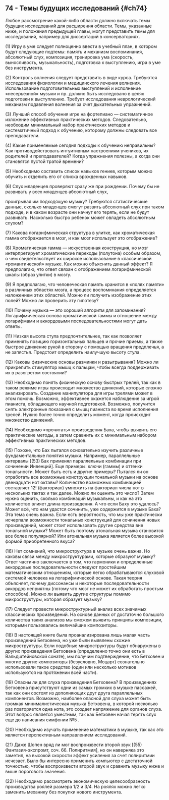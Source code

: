 ## 74 - Темы будущих исследований {#ch74}

Любое рассмотрение какой-либо области должно включать темы будущих исследований для расширения области. Темы, указанные ниже, и положения предыдущей главы, могут представить темы для исследований, например для диссертаций в консерваториях.

(1) Игру в уме следует полноценно ввести в учебный план, в котором будут следующие подтемы: память и механизм воспоминания, абсолютный слух, композиция, тренировка ума (скорость, выносливость, музыкальность), подготовка к выступлению, игра в уме без инструмента.

(2) Контроль волнения следует представить в виде курса. Требуются исследования физиологии и медицинского лечения волнения. Использование подготовительных выступлений и исполнение «несерьезной» музыки и пр. должно быть исследовано в целях подготовки к выступлению. Требует исследования неврологический механизм подавления волнения за счет дыхательных упражнений.

(3) Лучший способ обучения игре на фортепиано — систематичное изложение эффективных практических методов. Следовательно, необходим минимальный набор практических методов и систематичный подход к обучению, которому должны следовать все преподаватели.

(4) Какие применяемые сегодня подходы к обучению неправильны? Как противодействовать интуитивным настроениям учеников, их родителей и преподавателей? Когда упражнения полезны, а когда они становятся пустой тратой времени?

(5) Необходимо составить список навыков гениев, которым можно обучить и отделить его от списка врожденных навыков.

(6) Слух младенцев проверяют сразу же при рождении. Почему бы не развивать у всех младенцев абсолютный слух,

проигрывая им подходящую музыку? Требуются статистические данные, сколько младенцев смогут развить абсолютный слух при таком подходе, и в каком возрасте они начнут его терять, если не будут развивать. Насколько быстро ребенок может овладеть абсолютным слухом?

(7) Какова логарифмическая структура в улитке, как хроматическая гамма отображается в мозг, и как мозг использует это отображение?

(8) Хроматическая гамма — искусственная конструкция, но мозг интерпретирует хроматические переходы (полутона) особым образом, о чем свидетельствует их широкое использование в классической «романтической» музыке. Как можно объяснить данный эффект? Я предполагаю, что ответ связан с отображением логарифмической шкалы (образ улитки) в мозгу.

(9) Я предполагаю, что человеческая память хранится в «полях памяти» в различных областях мозга, а процесс воспоминания определяется наложением этих областей. Можно ли получить изображение этих полей? Можно ли проверить эту гипотезу?

(10) Почему музыка — это хороший алгоритм для запоминания? Логарифмическая основа хроматической гаммы и отношение между логарифмами и аккордовыми последовательностями могут дать ответы.

(11) Низкая высота стула предпочтительнее, так как позволяет применять позицию горизонтальных пальцев и прочие приемы, а также быстрое движение рукой в сторону с помощью вращения предплечья, а не запястья. Предстоит определить наилучшую высоту стула.

(12) Каковы физические основы разминки и разыгрывания? Можно ли прикрепить стимулятор мышц к пальцам, чтобы всегда поддерживать их в разогретом состоянии?

(13) Необходимо понять физическую основу быстрых трелей, так как в таком режиме игры происходит множество движений, которые сложно анализировать. Создание манипулятора для игры трелями может в этом помочь. Возможно, эффективнее окажется наблюдение за игрой пианиста, обладающего научной подготовкой. Возможно, получится снять электронные показания с мышц пианиста во время исполнения трелей. Нужно более точно определить момент, когда происходит множество движений.

(14) Необходимо «прочитать» произведения Баха, чтобы выявить его практические методы, а затем сравнить их с минимальным набором эффективных практических методов.

(15) Похоже, что Бах пытался основательно изучить различные фундаментальные понятия музыки. Например, параллельные интервалы [(53) Бах применял параллельные комбинации при сочинении Инвенций]. Еще примеры: ключи (гаммы) и оттенки тональности. Может быть есть и другие примеры? Пытался ли он отработать все возможные конструкции тональной музыки на основе двенадцати нот октавы? Количество возможных комбинацией составляет 12! (факториал) умножить на факториал числа нот в нескольких тактах и так далее. Можно ли оценить это число? Затем нужно оценить, сколько комбинаций музыкальны, и как на это количество влияет длина произведения. А что если Баху это удалось? Может всё, что нам удастся сочинить, уже содержится в музыке Баха? Эта тема очень важна. Если есть вероятность, что мы уже практически исчерпали возможности тональных конструкций для сочинения новых произведений, может стоит использовать другие средства вне тональной музыки? Может быть поэтому атональная музыка становится все более популярной? Или атональная музыка является более высокой формой приобретенного вкуса?

(16) Нет сомнений, что микроструктура в музыке очень важна. Но каковы связи между микроструктурами, которые образуют музыку? Ответ частично заключается в том, что гармоники и определенные аккордовые последовательности следуют простейшим математическим отношениям, которые легко обрабатываются слуховой системой человека на логарифмической основе. Такая теория объясняет, почему диссонансы и некоторые последовательности аккордов неприятны (потому что мозг не может их обработать простым способом). Можно ли выявить другие структуры помимо микроструктуры, которая образует музыку?

(17) Следует провести микроструктурный анализ всех значимых классических произведений. На основе данных от достаточно большого количества таких анализов мы сможем выявить принципы композиции, которыми пользовались величайшие композиторы.

(18) В настоящей книге была проанализирована лишь малая часть произведений Бетховена, но уже были выявлены схожие микроструктуры. Если подобные микроструктуры будут обнаружены в других произведения Бетховена (определенно точно они есть в Вальдштейновской сонате), мы получим подтверждение, что Бетховен и многие другие композиторы (безусловно, Моцарт) сознательно использовали такое средство (один или несколько мотивов используются на протяжении всей части).

(19) Опасны ли для слуха произведения Бетховена? В произведениях Бетховена присутствуют одни из самых громких в музыке пассажей, так как они состоят из дополняющих друг друга параллельных компонентов. Возможно, наиболее опасной для слуха может быть громкая минималистическая музыка Бетховена, в которой несколько раз повторяется одна нота, это создает напряжение для органов слуха. Этот вопрос является уместным, так как Бетховен начал терять слух еще до написания симфонии №5 .

(20) Необходимо изучать применение математики в музыке, так как это является перспективным направлением исследований.

(21) Даже Шопен вряд ли мог воспроизвести второй звук [(55) Фантазия-экспромт, соч. 66. Полиритмия], но он наверняка это заметил, на высокой скорости эффект усиления за счет полиритмии исчезает. Было бы интересно применить компьютер с достаточной точностью, чтобы воспроизвести второй звук и сравнить музыку ниже и выше порогового значения.

(22) Необходимо рассмотреть экономическую целесообразность производства роялей размера 1/2 и 3/4. На роялях можно легко заменить механику без покупки нового инструмента.
